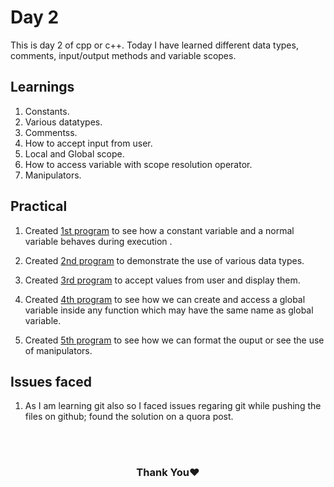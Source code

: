 # Day 2

This is day 2 of cpp or c++. Today I have learned different data types, comments, input/output methods and variable scopes.

## Learnings

1. Constants.
1. Various datatypes.
1. Commentss.
1. How to accept input from user.
1. Local and Global scope.
1. How to access variable with scope resolution operator.
1. Manipulators.

## Practical

1. Created [1st program](https://github.com/imganpat/30DaysOfCpp/blob/main/Day%2002/01_constant.cpp) to see how a constant variable and a normal variable behaves during execution .

1. Created [2nd program](https://github.com/imganpat/30DaysOfCpp/blob/main/Day%2002/02_datatypes.cpp) to demonstrate the use of various data types.

1. Created [3rd program](https://github.com/imganpat/30DaysOfCpp/blob/main/Day%2002/03_io.cpp) to accept values from user and display them.

1. Created [4th program](https://github.com/imganpat/30DaysOfCpp/blob/main/Day%2002/04_global.cpp) to see how we can create and access a global variable inside any function which may have the same name as global variable.

1. Created [5th program](https://github.com/imganpat/30DaysOfCpp/blob/main/Day%2002/05_manipulators.cpp) to see how we can format the ouput or see the use of manipulators.

## Issues faced

1. As I am learning git also so I faced issues regaring git while pushing the files on github; found the solution on a quora post.

<br>
<br>
<h3 style="text-align: center;">Thank You❤️</h3
